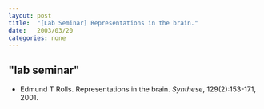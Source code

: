 ```yaml
---
layout: post
title:  "[Lab Seminar] Representations in the brain."
date:   2003/03/20
categories: none
---
```



 
 



<h2>"lab seminar"</h2>
<!-- BEGIN BIBLIOGRAPHY references -->
<!--
    DO NOT MODIFY THIS BIBLIOGRAPHY BY HAND!  IT IS MAINTAINED AUTOMATICALLY!
    YOUR CHANGES WILL BE LOST THE NEXT TIME IT IS UPDATED!
--> 
<!-- Generated by: /home/yschoe/nn/tex/bib2html/bib2html -d references bib2html.aux bib2html.tmp -->
<UL>

<!-- Authors: Rolls Edmund T -->
<LI><A NAME="rolls2001representations">Edmund</A>&nbsp;T Rolls.
Representations in the brain.
<CITE>Synthese</CITE>, 129(2):153-171, 2001.

</LI></UL>

<!-- END BIBLIOGRAPHY references -->


 

